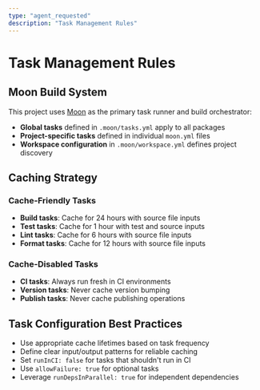 ```yaml
---
type: "agent_requested"
description: "Task Management Rules"
---
```


# Task Management Rules

## Moon Build System

This project uses [Moon](https://moonrepo.dev) as the primary task runner and build orchestrator:

- **Global tasks** defined in `.moon/tasks.yml` apply to all packages
- **Project-specific tasks** defined in individual `moon.yml` files
- **Workspace configuration** in `.moon/workspace.yml` defines project discovery

## Caching Strategy

### Cache-Friendly Tasks

- **Build tasks**: Cache for 24 hours with source file inputs
- **Test tasks**: Cache for 1 hour with test and source inputs
- **Lint tasks**: Cache for 6 hours with source file inputs
- **Format tasks**: Cache for 12 hours with source file inputs

### Cache-Disabled Tasks

- **CI tasks**: Always run fresh in CI environments
- **Version tasks**: Never cache version bumping
- **Publish tasks**: Never cache publishing operations

## Task Configuration Best Practices

- Use appropriate cache lifetimes based on task frequency
- Define clear input/output patterns for reliable caching
- Set `runInCI: false` for tasks that shouldn't run in CI
- Use `allowFailure: true` for optional tasks
- Leverage `runDepsInParallel: true` for independent dependencies
